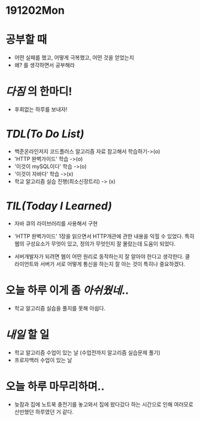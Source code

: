# 191202Mon

# 공부할 때

- 어떤 실패를 했고, 어떻게 극복했고, 어떤 것을 얻었는지
- 왜? 를 생각하면서 공부해라

# _다짐_ 의 한마디!

- 후회없는 하루를 보내자!

<!-- # _어제_ 한 일 -->

# _TDL(To Do List)_

- 백준온라인저지 코드플러스 알고리즘 자료 참고해서 학습하기->(o)
  <!-- stack 라이브러리버전 완료 -->
- 'HTTP 완벽가이드' 학습 ->(o)
  <!-- 1장 http개관완료 -->
- '이것이 mySQL이다' 학습 ->(o)
  <!-- mysql 삭제까지? -->
- '이것이 자바다' 학습 ->(x)
- 학교 알고리즘 실습 진행(최소신장트리) -> (x)

# _TIL(Today I Learned)_

- 자바 큐의 라이브러리를 사용해서 구현
- 'HTTP 완벽가이드' 1장을 읽으면서 HTTP개관에 관한 내용을 익힐 수 있었다. 특히 웹의 구성요소가 무엇이 있고, 정의가 무엇인지 잘 몰랐는데 도움이 되었다.
- 서버개발자가 되려면 웹이 어떤 원리로 동작하는지 잘 알아야 한다고 생각한다. 클라이언트와 서버가 서로 어떻게 통신을 하는지 잘 아는 것이 특히나 중요하겠다.

  <!-- # _독서_ 하는 여유를 가져라! -->

<!-- # 개발자라면 _운동_ 은 필수!

- 헬스458일차 in 메모리피트니스 am.07:30~09:00 -->

<!-- # 오늘 읽은 _it 개발, 기술 관련 기사, 블로그_ -->

# 오늘 하루 이게 좀 _아쉬웠네_..

- 학교 알고리즘 실습을 풀지를 못해 아쉽다.

# _내일_ 할 일

- 학교 알고리즘 수업이 있는 날 (수업전까지 알고리즘 실습문제 풀기)
- 프로자백러 수업이 있는 날

# 오늘 하루 마무리하며..

- 늦잠과 집에 노트북 충전기를 놓고와서 집에 왔다갔다 하는 시간으로 인해 여러모로 산만했던 하루였던 거 같다.
